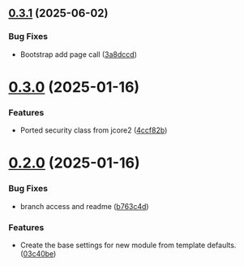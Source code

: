 ## [0.3.1](https://github.com/JCO-Digital/jcore-security/compare/v0.3.0...v0.3.1) (2025-06-02)


### Bug Fixes

* Bootstrap add page call ([3a8dccd](https://github.com/JCO-Digital/jcore-security/commit/3a8dccd6faf354cbfd1a5697eddd88a065d81d6e))



# [0.3.0](https://github.com/JCO-Digital/jcore-security/compare/v0.2.0...v0.3.0) (2025-01-16)


### Features

* Ported security class from jcore2 ([4ccf82b](https://github.com/JCO-Digital/jcore-security/commit/4ccf82b330556f757dbf1b3528e630d5ab22c0f9))



# [0.2.0](https://github.com/JCO-Digital/jcore-security/compare/03c40be0f7d60a028ca065aa586082d7f3da5477...v0.2.0) (2025-01-16)


### Bug Fixes

* branch access and readme ([b763c4d](https://github.com/JCO-Digital/jcore-security/commit/b763c4da6ede7288bc1f7bf4bd5bb9c4ace08dd5))


### Features

* Create the base settings for new module from template defaults. ([03c40be](https://github.com/JCO-Digital/jcore-security/commit/03c40be0f7d60a028ca065aa586082d7f3da5477))



